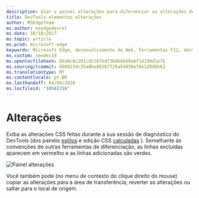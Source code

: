 ```yaml
---
description: Usar o painel alterações para diferenciar as alterações de CSS feitas durante a depuração da página
title: DevTools-elementos-alterações
author: MSEdgeTeam
ms.author: msedgedevrel
ms.date: 10/10/2017
ms.topic: article
ms.prod: microsoft-edge
keywords: Microsoft Edge, desenvolvimento da Web, Ferramentas F12, devtools, elementos, alterações CSS, comparação CSS
ms.custom: seodec18
ms.openlocfilehash: 89a8c8c201cd2167bd73b8b8b69abf1d199d1e7b
ms.sourcegitcommit: 6860234c25a8be863b7f29a54838e78e120dbb62
ms.translationtype: MT
ms.contentlocale: pt-BR
ms.lasthandoff: 04/09/2020
ms.locfileid: "10562216"
---
```

# Alterações
Exiba as alterações CSS feitas durante a sua sessão de diagnóstico do DevTools (dos painéis [estilos](./styles.md) e edição CSS [calculadas](./computed.md) ). Semelhante às convenções de outras ferramentas de diferenciação, as linhas excluídas aparecem em vermelho e as linhas adicionadas são verdes.

![Painel alterações](../media/elements_changes.png)

Você também pode (no menu de contexto do clique direito do mouse) copiar as alterações para a área de transferência, reverter as alterações ou saltar para o local de origem.